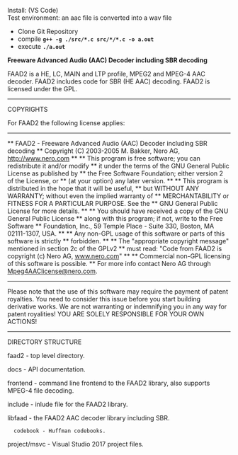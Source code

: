 

Install: (VS Code) <br>
Test environment: an aac file is converted into a wav file
- Clone Git Repository
- compile **`g++ -g ./src/*.c src/*/*.c -o a.out`**
- execute **`./a.out`**


**Freeware Advanced Audio (AAC) Decoder including SBR decoding**

FAAD2 is a HE, LC, MAIN and LTP profile, MPEG2 and MPEG-4 AAC decoder.
FAAD2 includes code for SBR (HE AAC) decoding.
FAAD2 is licensed under the GPL.


__________
COPYRIGHTS

For FAAD2 the following license applies:

******************************************************************************
** FAAD2 - Freeware Advanced Audio (AAC) Decoder including SBR decoding
** Copyright (C) 2003-2005 M. Bakker, Nero AG, http://www.nero.com
**
** This program is free software; you can redistribute it and/or modify
** it under the terms of the GNU General Public License as published by
** the Free Software Foundation; either version 2 of the License, or
** (at your option) any later version.
**
** This program is distributed in the hope that it will be useful,
** but WITHOUT ANY WARRANTY; without even the implied warranty of
** MERCHANTABILITY or FITNESS FOR A PARTICULAR PURPOSE.  See the
** GNU General Public License for more details.
**
** You should have received a copy of the GNU General Public License
** along with this program; if not, write to the Free Software
** Foundation, Inc., 59 Temple Place - Suite 330, Boston, MA 02111-1307, USA.
**
** Any non-GPL usage of this software or parts of this software is strictly
** forbidden.
**
** The "appropriate copyright message" mentioned in section 2c of the GPLv2
** must read: "Code from FAAD2 is copyright (c) Nero AG, www.nero.com"
**
** Commercial non-GPL licensing of this software is possible.
** For more info contact Nero AG through Mpeg4AAClicense@nero.com.
******************************************************************************


Please note that the use of this software may require the payment of
patent royalties. You need to consider this issue before you start
building derivative works. We are not warranting or indemnifying you in
any way for patent royalities! YOU ARE SOLELY RESPONSIBLE FOR YOUR OWN
ACTIONS!


___________________
DIRECTORY STRUCTURE

faad2 - top level directory.

   docs - API documentation.

   frontend - command line frontend to the FAAD2 library, also supports
              MPEG-4 file decoding.

   include - inlude file for the FAAD2 library.

   libfaad - the FAAD2 AAC decoder library including SBR.

      codebook - Huffman codebooks.

   project/msvc - Visual Studio 2017 project files.

